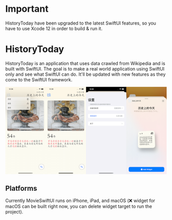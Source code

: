 # Important

HistoryToday have been upgraded to the latest SwiftUI features, so you have to use Xcode 12 in order to build & run it. 

# HistoryToday

HistoryToday is an application that uses data crawled from Wikipedia and is built with SwiftUI. The goal is to make a real world application using SwiftUI only and see what SwiftUI can do. It'll be updated with new features as they come to the SwiftUI framework.

![main](images/main.png)

## Platforms

Currently MovieSwiftUI runs on iPhone, iPad, and macOS (❌ widget for macOS can be built right now, you can delete widget target to run the project). 